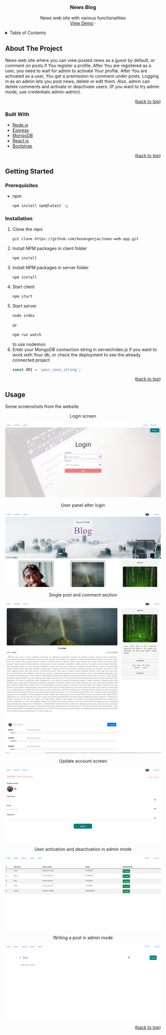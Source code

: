 <div id="top"></div>

<!-- PROJECT LOGO -->
<br />
<div align="center">
<h3 align="center">News Blog</h3>

  <p align="center">
    News web site with various functionalities
    <br />
    <a href="https://github.com/github_username/repo_name">View Demo</a>
    ·
  </p>
</div>



<!-- TABLE OF CONTENTS -->
<details>
  <summary>Table of Contents</summary>
  <ol>
    <li>
      <a href="#about-the-project">About The Project</a>
      <ul>
        <li><a href="#built-with">Built With</a></li>
      </ul>
    </li>
    <li>
      <a href="#getting-started">Getting Started</a>
      <ul>
        <li><a href="#prerequisites">Prerequisites</a></li>
        <li><a href="#installation">Installation</a></li>
      </ul>
    </li>
    <li><a href="#usage">Usage</a></li>
  </ol>
</details>



<!-- ABOUT THE PROJECT -->
## About The Project
News web site where you can view posted news as a guest by default, or comment on posts if You register a profile. After You are registered as a user, you need to wait for admin to activate Your profile. After You are activated as a user, You get a premission to comment under posts.
Logging in as an admin lets you post news, delete or edit them. Also, admin can delete comments and activate or deactivate users. (If you want to try admin mode, use credentials admin-admin).

<p align="right">(<a href="#top">back to top</a>)</p>



### Built With

* [Node.js](https://nodejs.org/)
* [Express](https://expressjs.com/)
* [MongoDB](https://www.mongodb.com/)
* [React.js](https://reactjs.org/)
* [Bootstrap](https://getbootstrap.com)



<p align="right">(<a href="#top">back to top</a>)</p>



<!-- GETTING STARTED -->
## Getting Started

### Prerequisites

* npm
  ```sh
  npm install npm@latest -g
  ```

### Installation

1. Clone the repo
   ```sh
   git clone https://github.com/kenangenjac/news-web-app.git
   ```
2. Install NPM packages in client folder
   ```sh
   npm install
   ```
3. Install NPM packages in server folder
   ```sh
   npm install
   ```
4. Start client
   ```sh
   npm start
   ```
5. Start server
   ```sh
   node index
   ```
   or
   ```sh
   npm run watch
   ```
   to use nodemon
6. Enter your MongoDB connection string in server/index.js if you want to work with Your db, or check the deployment to see the already connected project
   ```js
   const URI = 'your_conn_string';
   ```
  

<p align="right">(<a href="#top">back to top</a>)</p>



## Usage
Some screenshots from the website
<div align="center">
  
  <p>Login screen</p>
  <a>
    <img src="client/public/img/Screen5.png" alt="Logo">
  </a>
  
  <p>User panel after login</p>
  <a>
    <img src="client/public/img/Screen2.png" alt="Logo">
  </a>
  
  <p>Single post and comment section</p>
  <a>
    <img src="client/public/img/Screen3.png" alt="Logo">
  </a>
  <a>
    <img src="client/public/img/Screen4.png" alt="Logo">
  </a>
  
  <p>Update account screen</p>
  <a>
    <img src="client/public/img/Screen8.png" alt="Logo">
  </a>
  
  
  <p>User activation and deactivation in admin mode</p>
  <a>
    <img src="client/public/img/Screen6.png" alt="Logo">
  </a>
  
   <p>Writing a post in admin mode</p>
  <a>
    <img src="client/public/img/Screen7.png" alt="Logo">
  </a>
</div>
<p align="right">(<a href="#top">back to top</a>)</p>
